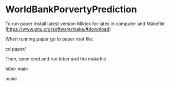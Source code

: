 # WorldBankPorvertyPrediction

To run paper install latest version Miktex for latex in computer and Makefile (https://www.gnu.org/software/make/#download)

When running paper go to paper root file:

cd paper/

Then, open cmd and run biber and the makefile

biber main 

make
